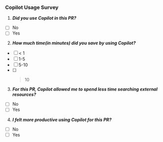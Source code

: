 ### Copilot Usage Survey

1. ***Did you use Copilot in this PR?***
- [ ] No
- [ ] Yes

2. ***How much time(in minutes) did you save by using Copilot?***
- [ ] < 1
- [ ] 1-5
- [ ] 5-10
- [ ] >10

3. ***For this PR, Copilot allowed me to spend less time searching external resources?***
- [ ] No
- [ ] Yes
      
4. ***I felt more productive using Copilot for this PR?*** 
- [ ] No
- [ ] Yes
